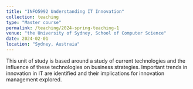 ```yaml
---
title: "INFO5992 Understanding IT Innovation"
collection: teaching
type: "Master course"
permalink: /teaching/2024-spring-teaching-1
venue: "the University of Sydney, School of Computer Science"
date: 2024-02-01
location: "Sydney, Austraia"
---
```


This unit of study is based around a study of current technologies and the influence of these technologies on business strategies. Important trends in innovation in IT are identified and their implications for innovation management explored.
